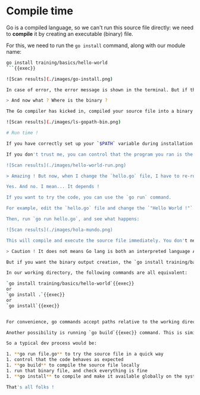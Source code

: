 # Compile time

Go is a compiled language, so we can't run this source file directly: we need to **compile** it by creating an executable (binary) file.

For this, we need to run the `go install` command, along with our module name:

```bash
go install training/basics/hello-world
```{{exec}}

![Scan results](./images/go-install.png)

In case of error, the error message is shown in the terminal. But if this command is successful (which should be), it will print nothing.

> And now what ? Where is the binary ?

The Go compiler has kicked in, compiled your source file into a binary file, and stored it inside **$GOPATH/bin** directory:

![Scan results](./images/ls-gopath-bin.png)

# Run time !

If you have correctly set up your `$PATH` variable during installation steps, you should be able to run your amazing program using `hello-world` command.

If you don't trust me, you can control that the program you ran is the one located under `$GOPATH/bin` directory too:

![Scan results](./images/hello-world-run.png)

> Amazing ! But now, when I change the `hello.go` file, I have to re-run the freaking long `go install` command every time ?

Yes. And no. I mean... It depends !

If you want to try the code, you can use the `go run` command.

For example, edit the `hello.go` file and change the `"Hello World !"` (English) string to `"Hola Mundo !"` (Spanish).

Then, run `go run hello.go`, and see what happens:

![Scan results](./images/hola-mundo.png)

This will compile and execute the source file immediately. You don't need to compile it first, which is handy during the development process.

> Caution ! It does not means Go lang is both an interpreted language AND a compiled language. It's a compiled language. When executing `go run`, an intermediate binary file is created in a temporary directory, but you don't notice it.

But if you want the binary output creation, the `go install training/basics/hello-world` command from earlier can be shortened.

In our working directory, the following commands are all equivalent:

`go install training/basics/hello-world`{{exec}}  
or  
`go install .`{{exec}}  
or  
`go install`{{exec}}  


For convenience, go commands accept paths relative to the working directory, and default to the package in the current working directory if no other path is given.

Another possibility is running `go build`{{exec}} command. This is similar to `go run`{{exec}} as it will create a binary file, but this file will be placed in the current directory, instead of **$GOPATH/bin** directory for **go install**.

So a typical dev process would be:

1. **go run file.go** to try the source file in a quick way
1. control that the code behaves as expected
1. **go build** to compile the source file locally
1. run that binary file, and check everything is fine
1. **go install** to compile and make it available globally on the system

That's all folks ! 
